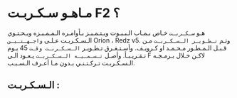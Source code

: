 # مـاهـو سـكـربـت F2 ؟
هـو `سـكـربـت` خـاص بـمـاب الـبـيـوت ويـتـمـيـز بـأوامـره الـمـمـيـزه ويـحـتـوي الـسـكـربـت عـلـى `واجـهـتـيـن` Orion ، Redz v5. 
وتـم `تـطـويـر الـسـكـربـت` مـن قـبـل الـمـطـور مـحـمـد او كـرويـف. 
وأسـتـغـرق تـطـويـر `الـسـكـربـت وقـت` 45 يـوم تـقـريـبـأ. 
وأصـل `تـسـمـيـه الـسـكـربـت` يـعـود الـى F لاكـن خـلال بـرمـجـه الـسـكـربـت تـركـتـنـي بـدون مـا أعـرف الـسـبـب. 
## الـسـكـربـت : 
